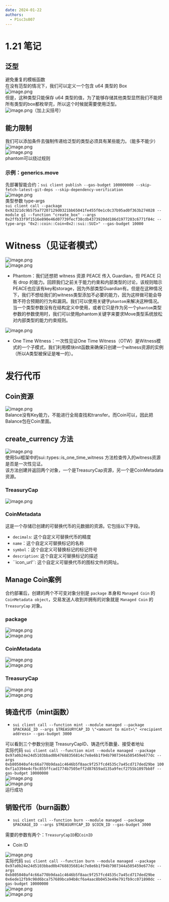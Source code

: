 ```yaml
---
date: 2024-01-22
authors:
  - P1sc3s007
---
```

# 1.21 笔记
<a name="yYEU7"></a>
## 泛型
避免重复的模板函数<br />在没有范型的情况下，我们可以定义一个包含 u64 类型的 Box<br />![image.png](pic/m1.png)<br />但是，这种类型只能保存 u64 类型的值，为了能够存储其他类型显然我们不能把所有类型的box都枚举完，所以这个时候就需要使用泛型。<br />![image.png](pic/m2.png)（加上尖括号）
<a name="j2NCr"></a>
## 能力限制
我们可以添加条件去强制传递给泛型的类型必须具有某些能力。（能多不能少）<br />![image.png](pic/m3.png)<br />![image.png](pic/m4.png)<br />phantom可以绕过规则
<a name="jplnt"></a>
### 示例：generics.move
先部署智能合约：`sui client publish --gas-budget 100000000 --skip-fetch-latest-git-deps --skip-dependency-verification` <br />![image.png](pic/m5.png)<br />类型参数 type-args<br />`sui client call --package 0x92321dc9b575a77207129d0321bb65041fe455f0e1c0c37b95ad0f363b274028 --module g1 --function "create_box" --args 0x2ffb33f9f1516e890e46d07739fecf38cdb4373920dd186d1977203c6771f84c --type-args "0x2::coin::Coin<0x2::sui::SUI>" --gas-budget 10000`
<a name="z2b6S"></a>
# Witness（见证者模式）
![image.png](pic/m6.png)<br />![image.png](pic/m7.png)

- Phantom：我们还想把 witness 资源 PEACE 传入 Guardian，但 PEACE 只有 drop 的能力。回顾我们之前关于能力约束和内部类型的讨论，该规则暗示PEACE也应该有key和storage，因为外部类型Guardian有。但是在这种情况下，我们不想给我们的witness类型添加不必要的能力，因为这样做可能会导致不符合预期的行为和漏洞。我们可以使用关键字`phantom`来解决这种情况。当一个类型参数没有在结构定义中使用，或者它只是作为另一个`phantom`类型参数的参数使用时，我们可以使用phantom关键字来要求Move类型系统放松对内部类型的能力约束规则。

![image.png](pic/m8.png)

- One Time Witness：一次性见证One Time Witness（OTW）是Witness模式的一个子模式，我们利用模块init函数来确保只创建一个witness资源的实例（所以A类型被保证是唯一的）。
<a name="KcyoY"></a>
# 发行代币
<a name="bKdh5"></a>
## Coin资源
![image.png](pic/m9.png)<br />Balance没有Key能力，不能进行全局查找和transfer。而Coin可以，因此把Balance包在Coin里面。
<a name="PAWxP"></a>
## create_currency 方法
![image.png](pic/m10.png)<br />使用Sui框架中的sui::types::is_one_time_witness 方法检查传入的witness资源是否是一次性见证。<br />该方法创建并返回两个对象，一个是TreasuryCap资源，另一个是CoinMetadata资源。
<a name="Bgowj"></a>
### TreasuryCap
![image.png](pic/m11.png)
<a name="kozzK"></a>
### CoinMetadata
这是一个存储已创建的可替换代币的元数据的资源。它包括以下字段。

- `decimals`: 这个自定义可替换代币的精度
- `name`：这个自定义可替换标记的名称
- `symbol`：这个自定义可替换标记的标记符号
- `description`: 这个自定义可替换标记的描述
- ``icon_url'`: 这个自定义可替换代币的图标文件的网址。
<a name="rsScX"></a>
## Manage Coin案例
合约部署后，创建的两个不可变对象分别是 `package` 本身和 `Managed Coin` 的 `CoinMetadata object`，交易发送人收到并拥有的对象就是 `Managed Coin` 的 `TreasuryCap` 对象。
<a name="H3xPB"></a>
### package
![image.png](pic/m12.png)<br />![image.png](pic/m13.png)

<a name="RAQLZ"></a>
### CoinMetadata
![image.png](pic/m14.png)<br />![image.png](pic/m15.png)
<a name="N8S8A"></a>
### TreasuryCap
![image.png](pic/m16.png)<br />![image.png](pic/m17.png)
<a name="UKvyj"></a>
## 铸造代币（mint函数）

- `sui client call --function mint --module managed --package $PACKAGE_ID --args $TREASURYCAP_ID \"<amount to mint>\" <recipient address> --gas-budget 3000`

可以看到三个参数分别是 TreasuryCapID、铸造代币数量、接受者地址<br />实际代码 `sui client call --function mint --module managed --package 0x97a0b24e24d5103bbad0b47688356814c7e8e6b1f94b7907344a505459e677dc --args 0xb805040af4c66a770b9daa1c4646b5f8aac9f257fcd4535c7a45cd717ded29be 100 0xf1a3394e4cfbc855ffcad1774b7505eff2d87659ad135a9fecf2755b1097bb8f --gas-budget 10000000`<br />![image.png](pic/m18.png)<br />![image.png](pic/m19.png)<br />运行成功

<a name="HSuBV"></a>
## 销毁代币（burn函数）

- `sui client call --function burn --module managed --package $PACKAGE_ID --args $TREASURYCAP_ID $COIN_ID --gas-budget 3000`

需要的参数有两个：`TreasuryCapID`和`CoinID`

- Coin ID

![image.png](pic/m20.png)<br />实际代码 `sui client call --function burn --module managed --package 0x97a0b24e24d5103bbad0b47688356814c7e8e6b1f94b7907344a505459e677dc --args 0xb805040af4c66a770b9daa1c4646b5f8aac9f257fcd4535c7a45cd717ded29be 0x6ede12fb9c98d6bca757689bca94b8cf6a4aac8b0453e49e791fb9cc071890dc --gas-budget 10000000`<br />![image.png](pic/m21.png)<br />![image.png](pic/m22.png)
